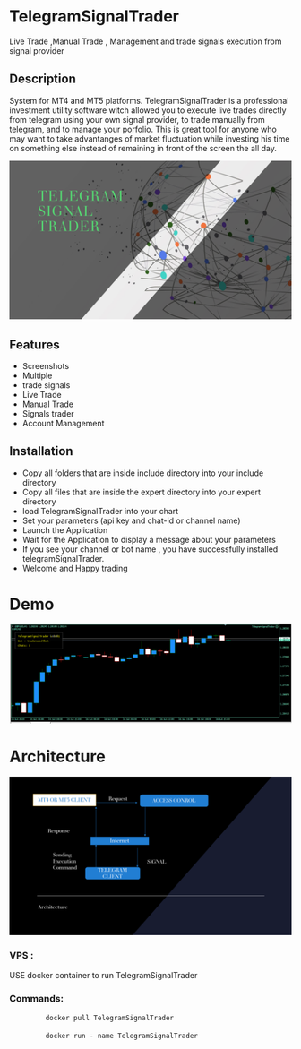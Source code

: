 # TelegramSignalTrader

 Live Trade ,Manual Trade , Management and  trade signals  execution from signal provider

## Description 
System for MT4 and MT5   platforms.
TelegramSignalTrader is a professional investment utility software witch allowed you to execute live trades directly from telegram using your 
own signal provider, to trade manually from telegram, and to manage your porfolio.
This is great tool for anyone who may want to take advantanges of market fluctuation while investing his time on something else instead of remaining in front of the screen the all day.


![image](logo.png)
## Features

- Screenshots
- Multiple
- trade signals
- Live Trade
- Manual Trade
- Signals trader
- Account Management

## Installation
 - Copy all  folders  that are inside include directory into your include directory
 - Copy all files that are inside the expert directory into your expert directory
 - load TelegramSignalTrader into your chart
 - Set your parameters (api key and chat-id or channel name)
 - Launch the Application
 - Wait for the Application to display a message about your parameters
 - If you see your channel or bot name , you have successfully installed telegramSignalTrader.
- Welcome and Happy trading
# Demo

[![Watch the video](telegramsignaltrader.png)](https://youtu.be/k0Ly_gyRb5U)

# Architecture

![configuration](architechture.png)

### VPS :
USE docker container to run TelegramSignalTrader
       

### Commands: 
             docker pull TelegramSignalTrader
             
             docker run - name TelegramSignalTrader
